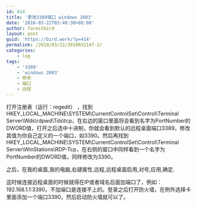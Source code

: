 ```yaml
---
id: 414
title: '更改3389端口 windows 2003'
date: '2010-03-22T03:40:30+08:00'
author: forestbird
layout: post
guid: 'https://bird.work/?p=414'
permalink: /2010/03/22/2010032147-2/
categories:
    - log
tags:
    - '3389'
    - 'windows 2003'
    - 修改
    - 端口
    - 远程
---
```


打开注册表（运行：regedit） ，找到HKEY\_LOCAL\_MACHINE\\SYSTEM\\CurrentControlSet\\Control\\Terminal Server\\Wds\\rdpwd\\Tds\\tcp，在右边的窗口里面将会看到名字为PortNumber的DWORD值，打开之后选中十进制，你就会看到默认的远程桌面端口3389，修改其值为你自己定义的一个端口，如3390。然后再找到HKEY\_LOCAL\_MACHINE\\SYSTEM\\CurrentControlSet\\Control\\Terminal Server\\WinStations\\RDP-Tcp，在右侧的窗口中同样看到一个名字为PortNumber的DWORD值，同样修改为3390。

之后，在我的桌面,我的电脑,右键属性,远程,远程桌面启用,对号,应用,确定.

这时候连接远程桌面的时候就得在IP或者域名后面加端口了，例如：192.168.1.1:3390，不加端口是连接不上的。登录之后打开防火墙，在例外选择卡里面添加一个端口3390，然后启动防火墙就可以了。